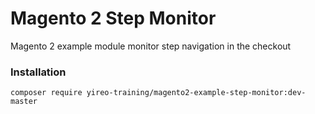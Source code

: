 # Magento 2 Step Monitor
Magento 2 example module monitor step navigation in the checkout

### Installation
```
composer require yireo-training/magento2-example-step-monitor:dev-master
```
